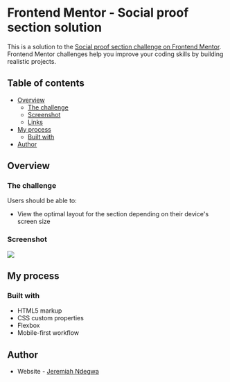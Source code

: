 # Frontend Mentor - Social proof section solution

This is a solution to the [Social proof section challenge on Frontend Mentor](https://www.frontendmentor.io/challenges/social-proof-section-6e0qTv_bA). Frontend Mentor challenges help you improve your coding skills by building realistic projects. 

## Table of contents

- [Overview](#overview)
  - [The challenge](#the-challenge)
  - [Screenshot](#screenshot)
  - [Links](#links)
- [My process](#my-process)
  - [Built with](#built-with)
 - [Author](#author)

## Overview

### The challenge

Users should be able to:

- View the optimal layout for the section depending on their device's screen size

### Screenshot

![](./screenshot.jpg)



## My process

### Built with

- HTML5 markup
- CSS custom properties
- Flexbox
- Mobile-first workflow

## Author

- Website - [Jeremiah Ndegwa](https://www.your-site.com)


